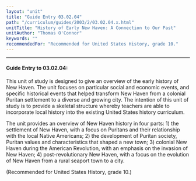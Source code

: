 ```yaml
---
layout: "unit"
title: "Guide Entry 03.02.04"
path: "/curriculum/guides/2003/2/03.02.04.x.html"
unitTitle: "History of Early New Haven: A Connection to Our Past"
unitAuthor: "Thomas O'Connor"
keywords: ""
recommendedFor: "Recommended for United States History, grade 10."
---
```

<body>
<hr/>
 <h4>
  Guide Entry to 03.02.04:
 </h4>
 <p>
  This unit of study is designed to give an overview of the early history of New Haven.  The unit focuses on particular social and economic events, and specific historical events that helped transform New Haven from a colonial Puritan settlement to a diverse and growing city.  The intention of this unit of study is to provide a skeletal structure whereby teachers are able to incorporate local history into the existing United States history curriculum.
 </p>
<p>
  The unit provides an overview of New Haven history in four parts: 1) the settlement of New Haven, with a focus on Puritans and their relationship with the local Native Americans; 2) the development of Puritan society, Puritan values and characteristics that shaped a new town; 3) colonial New Haven during the American Revolution, with an emphasis on the invasion of New Haven; 4) post-revolutionary New Haven, with a focus on the evolution of New Haven from a rural seaport town to a city.
 </p>
<p>
  (Recommended for United States History, grade 10.)
 </p>

</body>